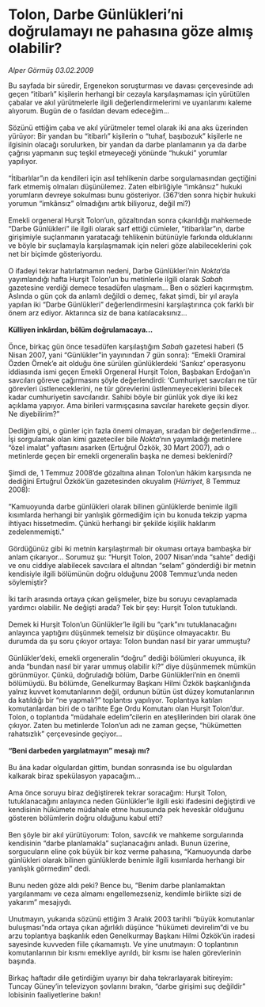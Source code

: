 # Tolon, Darbe Günlükleri’ni doğrulamayı ne pahasına göze almış olabilir?

*Alper Görmüş 03.02.2009*

<div class="taraf_structure_2col_1zq">
<div class="margen_n">



 <p>Bu sayfada bir süredir, Ergenekon soruşturması ve davası çerçevesinde adı geçen “itibarlı” kişilerin herhangi bir cezayla karşılaşmaması için yürütülen çabalar ve akıl yürütmelerle ilgili değerlendirmelerimi ve uyarılarımı kaleme alıyorum. Bugün de o fasıldan devam edeceğim... <br/><br/>Sözünü ettiğim çaba ve akıl yürütmeler temel olarak iki ana aks üzerinden yürüyor: Bir yandan bu “itibarlı” kişilerin o “tuhaf, başıbozuk” kişilerle ne ilgisinin olacağı sorulurken, bir yandan da darbe planlamanın ya da darbe çağrısı yapmanın suç teşkil etmeyeceği yönünde “hukuki” yorumlar yapılıyor. <br/><br/>“İtibarlılar”ın da kendileri için asıl tehlikenin darbe sorgulamasından geçtiğini fark etmemiş olmaları düşünülemez. Zaten elbirliğiyle “imkânsız” hukuki yorumların devreye sokulması bunu gösteriyor. (367’den sonra hiçbir hukuki yorumun “imkânsız” olmadığını artık biliyoruz, değil mi?) <br/><br/>Emekli orgeneral Hurşit Tolon’un, gözaltından sonra çıkarıldığı mahkemede “Darbe Günlükleri” ile ilgili olarak sarf ettiği cümleler, “itibarlılar”ın, darbe girişimiyle suçlanmanın yaratacağı tehlikenin bütünüyle farkında olduklarını ve böyle bir suçlamayla karşılaşmamak için neleri göze alabileceklerini çok net bir biçimde gösteriyordu. <br/><br/>O ifadeyi tekrar hatırlatmamın nedeni, Darbe Günlükleri’nin <i>Nokta</i>’da yayımlandığı hafta Hurşit Tolon’un bu metinlerle ilgili olarak <i>Sabah</i> gazetesine verdiği demece tesadüfen ulaşmam... Ben o sözleri kaçırmıştım. Aslında o gün çok da anlamlı değildi o demeç, fakat şimdi, bir yıl arayla yapılan iki “Darbe Günlükleri” değerlendirmesini karşılaştırınca çok farklı bir önem arz ediyor. Aktarınca siz de bana katılacaksınız...<b> <br/><br/>Külliyen inkârdan, bölüm doğrulamacaya... </b><br/><br/>Önce, birkaç gün önce tesadüfen karşılaştığım <i>Sabah</i> gazetesi haberi (5 Nisan 2007, yani “Günlükler”in yayınından 7 gün sonra): “Emekli Oramiral Özden Örnek’e ait olduğu öne sürülen günlüklerdeki ‘Sarıkız’ operasyonu iddiasında ismi geçen Emekli Orgeneral Hurşit Tolon, Başbakan Erdoğan’ın savcıları göreve çağırmasını şöyle değerlendirdi: ‘Cumhuriyet savcıları ne tür görevleri üstleneceklerini, ne tür görevlerini üstlenmeyeceklerini bilecek kadar cumhuriyetin savcılarıdır. Sahibi böyle bir günlük yok diye iki kez açıklama yapıyor. Ama birileri varmışçasına savcılar harekete geçsin diyor. Ne diyebilirim?” <br/><br/>Dediğim gibi, o günler için fazla önemi olmayan, sıradan bir değerlendirme... İşi sorgulamak olan kimi gazeteciler bile <i>Nokta</i>’nın yayımladığı metinlere “özel imalat” yaftasını asarken (Ertuğrul Özkök, 30 Mart 2007), adı o metinlerde geçen bir emekli orgeneralin başka ne demesi beklenirdi? <br/><br/>Şimdi de, 1 Temmuz 2008’de gözaltına alınan Tolon’un hâkim karşısında ne dediğini Ertuğrul Özkök’ün gazetesinden okuyalım (<i>Hürriyet</i>, 8 Temmuz 2008): <br/><br/>“Kamuoyunda darbe günlükleri olarak bilinen günlüklerde benimle ilgili kısımlarda herhangi bir yanlışlık görmediğim için bu konuda tekzip yapma ihtiyacı hissetmedim. Çünkü herhangi bir şekilde kişilik haklarım zedelenmemişti.” <br/><br/>Gördüğünüz gibi iki metnin karşılaştırmalı bir okuması ortaya bambaşka bir anlam çıkarıyor... Sorumuz şu: “Hurşit Tolon, 2007 Nisan’ında “sahte” dediği ve onu ciddiye alabilecek savcılara el altından “selam” gönderdiği bir metnin kendisiyle ilgili bölümünün doğru olduğunu 2008 Temmuz’unda neden söylemiştir? <br/><br/>İki tarih arasında ortaya çıkan gelişmeler, bize bu soruyu cevaplamada yardımcı olabilir. Ne değişti arada? Tek bir şey: Hurşit Tolon tutuklandı. <br/><br/>Demek ki Hurşit Tolon’un Günlükler’le ilgili bu “çark”ını tutuklanacağını anlayınca yaptığını düşünmek temelsiz bir düşünce olmayacaktır. Bu durumda da şu soru çıkıyor ortaya: Tolon bundan nasıl bir yarar ummuştu? <br/><br/>Günlükler’deki, emekli orgeneralin “doğru” dediği bölümleri okuyunca, ilk anda “bundan nasıl bir yarar ummuş olabilir ki?” diye düşünmemek mümkün görünmüyor. Çünkü, doğruladığı bölüm, Darbe Günlükleri’nin en önemli bölümüydü. Bu bölümde, Genelkurmay Başkanı Hilmi Özkök başkanlığında yalnız kuvvet komutanlarının değil, ordunun bütün üst düzey komutanlarının da katıldığı bir “ne yapmalı?” toplantısı yapılıyor. Toplantıya katılan komutanlardan biri de o tarihte Ege Ordu Komutanı olan Hurşit Tolon’dur. Tolon, o toplantıda “müdahale edelim”cilerin en ateşlilerinden biri olarak öne çıkıyor. Zaten bu metinlerde Tolon’un adı ne zaman geçse, “hükümetten rahatsızlık” çerçevesinde geçiyor... <b><br/><br/>“Beni darbeden yargılatmayın” mesajı mı?</b> <br/><br/>Bu âna kadar olgulardan gittim, bundan sonrasında ise bu olgulardan kalkarak biraz spekülasyon yapacağım... <br/><br/>Ama önce soruyu biraz değiştirerek tekrar soracağım: Hurşit Tolon, tutuklanacağını anlayınca neden Günlükler’le ilgili eski ifadesini değiştirdi ve kendisinin hükümete müdahale etme hususunda pek heveskâr olduğunu gösteren bölümlerin doğru olduğunu kabul etti? <br/><br/>Ben şöyle bir akıl yürütüyorum: Tolon, savcılık ve mahkeme sorgularında kendisinin “darbe planlamakla” suçlanacağını anladı. Bunun üzerine, sorgucuların eline çok büyük bir koz verme pahasına, “Kamuoyunda darbe günlükleri olarak bilinen günlüklerde benimle ilgili kısımlarda herhangi bir yanlışlık görmedim” dedi. <br/><br/>Bunu neden göze aldı peki? Bence bu, “Benim darbe planlamaktan yargılanmamı ve ceza almamı engellemezseniz, kendimle birlikte sizi de yakarım” mesajıydı. <br/><br/>Unutmayın, yukarıda sözünü ettiğim 3 Aralık 2003 tarihli “büyük komutanlar buluşması”nda ortaya çıkan ağırlıklı düşünce “hükümeti devirelim”di ve bu arzu toplantıya başkanlık eden Genelkurmay Başkanı Hilmi Özkök’ün iradesi sayesinde kuvveden fiile çıkamamıştı. Ve yine unutmayın: O toplantının komutanlarının bir kısmı emekliye ayrıldı, bir kısmı ise halen görevlerinin başında. <br/><br/>Birkaç haftadır dile getirdiğim uyarıyı bir daha tekrarlayarak bitireyim: Tuncay Güney’in televizyon şovlarını bırakın, “darbe girişimi suç değildir” lobisinin faaliyetlerine bakın!</p>

<br/>


<div id="taraf_not">
</div>

</div>


</div>

